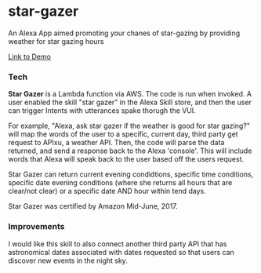 # star-gazer
An Alexa App aimed promoting your chanes of star-gazing by providing weather for star gazing hours

[Link to Demo](https://youtu.be/mGRstOzNAzI)

### Tech
**Star Gazer** is a Lambda function via AWS. The code is run when invoked. A user enabled the skill "star gazer" in the 
Alexa Skill store, and then the user can trigger Intents with utterances spake thorugh the VUI. 

For example, "Alexa, ask star gazer if the weather is good for star gazing?" will map the words of the user to a specific, 
current day, third party get request to APIxu, a weather API. Then, the code will parse the data returned, and send a
response back to the Alexa 'console'. This will include words that Alexa will speak back to the user based off the users request.

Star Gazer can return current evening condidtions, specific time conditions, specific date evening conditions (where she returns 
all hours that are clear/not clear) or a specific date AND hour within tend days. 

Star Gazer was certified by Amazon Mid-June, 2017.

### Improvements
I would like this skill to also connect another third party API that has astronomical dates associated with dates requested so that users can discover new events in the night sky.
